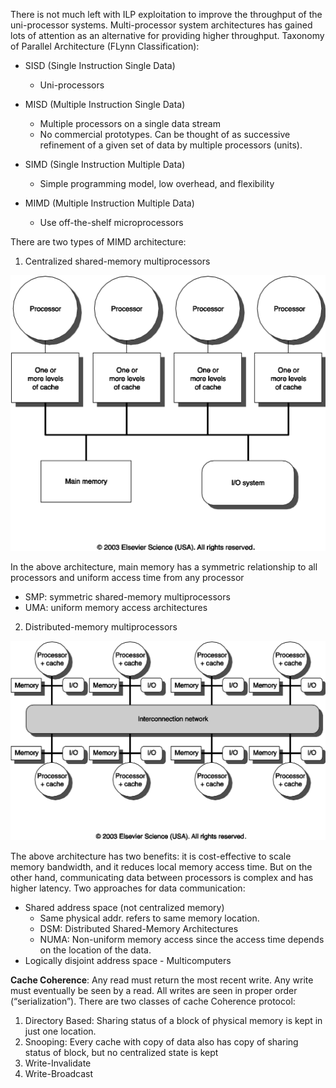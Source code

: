 There is not much left with ILP exploitation to improve the throughput of the uni-processor systems. Multi-processor system architectures has gained lots of attention as an alternative for providing higher throughput. Taxonomy of Parallel Architecture (FLynn Classification):
* SISD (Single Instruction Single Data)
  - Uni-processors
* MISD (Multiple Instruction Single Data)
  - Multiple processors on a single data stream
  - No commercial prototypes. Can be thought of as successive refinement of a given set of data by multiple processors (units).

* SIMD (Single Instruction Multiple Data)
  - Simple programming model, low overhead, and flexibility

* MIMD (Multiple Instruction Multiple Data)
  - Use off-the-shelf microprocessors

There are two types of MIMD architecture:
1. Centralized shared-memory multiprocessors

![picture](data/1.png)

In the above architecture, main memory has a symmetric relationship to all processors and uniform access time from any processor

  - SMP: symmetric shared-memory multiprocessors
  - UMA: uniform memory access architectures

2. Distributed-memory multiprocessors

![picture](data/2.png)

The above architecture has two benefits: it is cost-effective to scale memory bandwidth, and it reduces local memory access time. But on the other hand, communicating data between processors is complex and has higher latency.
Two approaches for data communication:
- Shared address space (not centralized memory)
  - Same physical addr. refers to same memory location.
  - DSM: Distributed Shared-Memory Architectures
  - NUMA: Non-uniform memory access since the access time depends on the location of the data.
- Logically disjoint address space - Multicomputers

**Cache Coherence**: Any read must return the most recent write. Any write must eventually be seen by a read. All writes are seen in proper order (“serialization”). There are two classes of cache Coherence protocol:
1. Directory Based: Sharing status of a block of physical memory is kept in just one location.
2. Snooping: Every cache with copy of data also has copy of sharing status of block, but no centralized state is kept
  1. Write-Invalidate
  2. Write-Broadcast
